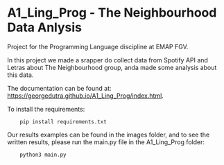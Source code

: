 # A1_Ling_Prog - The Neighbourhood Data Anlysis

Project for the Programming Language discipline at EMAP FGV.

In this project we made a srapper do collect data from Spotify API and Letras about The Neighbourhood group, anda made some analysis about this data.

The documentation can be found at: https://georgedutra.github.io/A1_Ling_Prog/index.html.

To install the requirements:
```
    pip install requirements.txt
```

Our results examples can be found in the images folder, and to see the written results, please run the main.py file in the A1_Ling_Prog folder:

```
    python3 main.py
```
